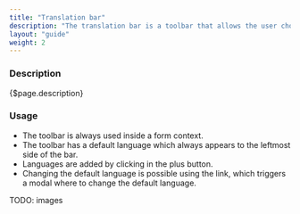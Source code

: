 ```yaml
---
title: "Translation bar"
description: "The translation bar is a toolbar that allows the user choose the languages to translate content."
layout: "guide"
weight: 2
---
```


### Description

{$page.description}

### Usage

* The toolbar is always used inside a form context.
* The toolbar has a default language which always appears to the leftmost side of the bar.
* Languages are added by clicking in the plus button.
* Changing the default language is possible using the link, which triggers a modal where to change the default language.


TODO: images


